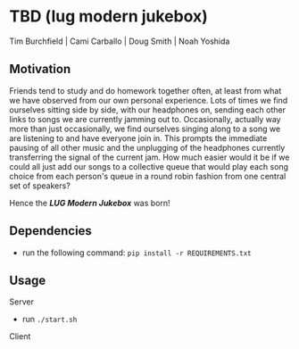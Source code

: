 # TBD (lug modern jukebox)

Tim Burchfield | Cami Carballo | Doug Smith | Noah Yoshida

## Motivation

Friends tend to study and do homework together often, at least from what we have observed from
our own personal experience. Lots of times we find ourselves sitting side by side, with our
headphones on, sending each other links to songs we are currently jamming out to. Occasionally,
actually way more than just occasionally, we find ourselves singing along to a song we are
listening to and have everyone join in. This prompts the immediate pausing of all other music
and the unplugging of the headphones currently transferring the signal of the current jam. How 
much easier would it be if we could all just add our songs to a collective queue that would play
each song choice from each person's queue in a round robin fashion from one central set of
speakers? 

Hence the ___LUG Modern Jukebox___ was born!

## Dependencies

* run the following command: `pip install -r REQUIREMENTS.txt`

## Usage

Server

* run `./start.sh`

Client
